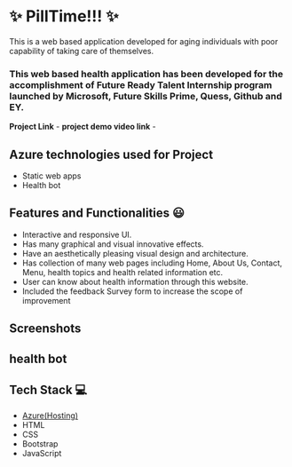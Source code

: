 # ✨  PillTime!!! ✨

This is a web based application developed for aging individuals with poor capability of taking care of themselves.

### This web based health application has been developed for the accomplishment of Future Ready Talent Internship program launched by Microsoft, Future Skills Prime, Quess, Github and EY.


**Project Link** - 
**project demo video link** - 

## Azure technologies used for Project

- Static web apps
- Health bot

## Features and Functionalities 😃

- Interactive and responsive UI.
- Has many graphical and visual innovative effects.
- Have an aesthetically pleasing visual design and architecture.
- Has collection of many web pages including Home, About Us, Contact, Menu, health topics and health related information etc.
- User can know about health information through this website.
- Included the feedback Survey form to increase the scope of improvement 

## Screenshots






## health bot




## Tech Stack 💻

- [Azure(Hosting)](https://azure.microsoft.com/en-in/features/azure-portal/)
- HTML
- CSS
- Bootstrap
- JavaScript
